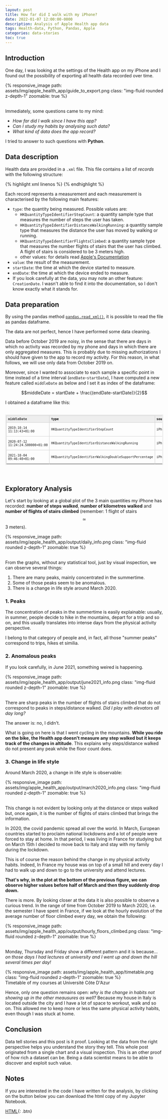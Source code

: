 ```yaml
---
layout: post
title: How far did I walk with my iPhone?
date: 2022-01-07 12:00:00-0000
description: Analysis of Apple Health app data
tags: Health-data, Python, Pandas, Apple
categories: data-stories
toc: true
---
```


## Introduction
One day, I was looking at the settings of the Health app on my iPhone and I found out the possibility of exporting all health data recorded over time.

<div class="row mt-3">
    <div class="col-sm mt-3 mt-md-0">
        {% responsive_image path: assets/img/apple_health_app/guide_to_export.png class: "img-fluid rounded z-depth-1" zoomable: true %}
    </div>
</div>
<br>

Immediately, some questions came to my mind: 
- *How far did I walk since I have this app?*
- *Can I study my habits by analysing such data?*
- *What kind of data does the app record?*

I tried to answer to such questions with **Python**.  

## Data description
Health data are provided in a `.xml` file. This file contains a list of *records* with the following structure:

<!-- <div style="height: 300px;overflow: scroll;"> -->

{% highlight xml linenos %}
 <Record type="HKQuantityTypeIdentifierStepCount" sourceName="iPhone" sourceVersion="11.4.1" device="&lt;&lt;HKDevice: 0x282374b90&gt;, name:iPhone, manufacturer:Apple, model:iPhone, hardware:iPhone8,1, software:11.4.1&gt;" unit="count" creationDate="2018-08-23 15:25:45 +0100" startDate="2018-08-23 14:27:55 +0100" endDate="2018-08-23 14:34:13 +0100" value="17"/>
 <Record type="HKQuantityTypeIdentifierStepCount" sourceName="iPhone" sourceVersion="11.4.1" device="&lt;&lt;HKDevice: 0x282374b90&gt;, name:iPhone, manufacturer:Apple, model:iPhone, hardware:iPhone8,1, software:11.4.1&gt;" unit="count" creationDate="2018-08-23 15:25:45 +0100" startDate="2018-08-23 14:41:17 +0100" endDate="2018-08-23 14:47:37 +0100" value="13"/>
 <Record type="HKQuantityTypeIdentifierStepCount" sourceName="iPhone" sourceVersion="11.4.1" device="&lt;&lt;HKDevice: 0x282374b90&gt;, name:iPhone, manufacturer:Apple, model:iPhone, hardware:iPhone8,1, software:11.4.1&gt;" unit="count" creationDate="2018-08-23 15:25:45 +0100" startDate="2018-08-23 14:47:37 +0100" endDate="2018-08-23 14:53:08 +0100" value="27"/>
 <Record type="HKQuantityTypeIdentifierStepCount" sourceName="iPhone" sourceVersion="11.4.1" device="&lt;&lt;HKDevice: 0x282374b90&gt;, name:iPhone, manufacturer:Apple, model:iPhone, hardware:iPhone8,1, software:11.4.1&gt;" unit="count" creationDate="2018-08-23 15:25:45 +0100" startDate="2018-08-23 14:57:37 +0100" endDate="2018-08-23 15:03:45 +0100" value="10"/>
 <Record type="HKQuantityTypeIdentifierStepCount" sourceName="iPhone" sourceVersion="11.4.1" device="&lt;&lt;HKDevice: 0x282374b90&gt;, name:iPhone, manufacturer:Apple, model:iPhone, hardware:iPhone8,1, software:11.4.1&gt;" unit="count" creationDate="2018-08-23 15:25:45 +0100" startDate="2018-08-23 15:12:11 +0100" endDate="2018-08-23 15:22:10 +0100" value="80"/>
 <Record type="HKQuantityTypeIdentifierStepCount" sourceName="iPhone" sourceVersion="11.4.1" device="&lt;&lt;HKDevice: 0x282374b90&gt;, name:iPhone, manufacturer:Apple, model:iPhone, hardware:iPhone8,1, software:11.4.1&gt;" unit="count" creationDate="2018-08-23 17:34:46 +0100" startDate="2018-08-23 15:22:10 +0100" endDate="2018-08-23 15:29:54 +0100" value="387"/>
 <Record type="HKQuantityTypeIdentifierStepCount" sourceName="iPhone" sourceVersion="11.4.1" device="&lt;&lt;HKDevice: 0x282374b90&gt;, name:iPhone, manufacturer:Apple, model:iPhone, hardware:iPhone8,1, software:11.4.1&gt;" unit="count" creationDate="2018-08-23 17:34:46 +0100" startDate="2018-08-23 15:36:52 +0100" endDate="2018-08-23 15:42:57 +0100" value="10"/>
 <Record type="HKQuantityTypeIdentifierStepCount" sourceName="iPhone" sourceVersion="11.4.1" device="&lt;&lt;HKDevice: 0x282374b90&gt;, name:iPhone, manufacturer:Apple, model:iPhone, hardware:iPhone8,1, software:11.4.1&gt;" unit="count" creationDate="2018-08-23 17:34:46 +0100" startDate="2018-08-23 15:46:17 +0100" endDate="2018-08-23 15:55:12 +0100" value="148"/>
 <Record type="HKQuantityTypeIdentifierStepCount" sourceName="iPhone" sourceVersion="11.4.1" device="&lt;&lt;HKDevice: 0x282374b90&gt;, name:iPhone, manufacturer:Apple, model:iPhone, hardware:iPhone8,1, software:11.4.1&gt;" unit="count" creationDate="2018-08-23 17:34:46 +0100" startDate="2018-08-23 15:59:13 +0100" endDate="2018-08-23 16:07:33 +0100" value="94"/>
 <Record type="HKQuantityTypeIdentifierStepCount" sourceName="iPhone" sourceVersion="11.4.1" device="&lt;&lt;HKDevice: 0x282374b90&gt;, name:iPhone, manufacturer:Apple, model:iPhone, hardware:iPhone8,1, software:11.4.1&gt;" unit="count" creationDate="2018-08-23 17:34:46 +0100" startDate="2018-08-23 16:07:33 +0100" endDate="2018-08-23 16:14:43 +0100" value="380"/>
 <Record type="HKQuantityTypeIdentifierStepCount" sourceName="iPhone" sourceVersion="11.4.1" device="&lt;&lt;HKDevice: 0x282374b90&gt;, name:iPhone, manufacturer:Apple, model:iPhone, hardware:iPhone8,1, software:11.4.1&gt;" unit="count" creationDate="2018-08-23 17:34:46 +0100" startDate="2018-08-23 16:14:43 +0100" endDate="2018-08-23 16:23:30 +0100" value="337"/>
 <Record type="HKQuantityTypeIdentifierStepCount" sourceName="iPhone" sourceVersion="11.4.1" device="&lt;&lt;HKDevice: 0x282374b90&gt;, name:iPhone, manufacturer:Apple, model:iPhone, hardware:iPhone8,1, software:11.4.1&gt;" unit="count" creationDate="2018-08-23 17:34:46 +0100" startDate="2018-08-23 16:23:30 +0100" endDate="2018-08-23 16:33:28 +0100" value="728"/>
 <Record type="HKQuantityTypeIdentifierStepCount" sourceName="iPhone" sourceVersion="11.4.1" device="&lt;&lt;HKDevice: 0x282374b90&gt;, name:iPhone, manufacturer:Apple, model:iPhone, hardware:iPhone8,1, software:11.4.1&gt;" unit="count" creationDate="2018-08-23 17:34:46 +0100" startDate="2018-08-23 16:33:28 +0100" endDate="2018-08-23 16:43:22 +0100" value="137"/>
 <Record type="HKQuantityTypeIdentifierStepCount" sourceName="iPhone" sourceVersion="11.4.1" device="&lt;&lt;HKDevice: 0x282374b90&gt;, name:iPhone, manufacturer:Apple, model:iPhone, hardware:iPhone8,1, software:11.4.1&gt;" unit="count" creationDate="2018-08-23 17:34:46 +0100" startDate="2018-08-23 16:43:22 +0100" endDate="2018-08-23 16:52:16 +0100" value="599"/>
 <Record type="HKQuantityTypeIdentifierStepCount" sourceName="iPhone" sourceVersion="11.4.1" device="&lt;&lt;HKDevice: 0x282374b90&gt;, name:iPhone, manufacturer:Apple, model:iPhone, hardware:iPhone8,1, software:11.4.1&gt;" unit="count" creationDate="2018-08-23 17:34:46 +0100" startDate="2018-08-23 16:52:16 +0100" endDate="2018-08-23 17:00:58 +0100" value="189"/>
{% endhighlight %}

Each record represents a measurement and each measurement is characterised by the following main features:
- `type`: the quantity being measured. Possible values are:
  - `HKQuantityTypeIdentifierStepCount`: a quantity sample type that measures the number of steps the user has taken.
  - `HKQuantityTypeIdentifierDistanceWalkingRunning`: a quantity sample type that measures the distance the user has moved by walking or running.
  - `HKQuantityTypeIdentifierFlightsClimbed`: a quantity sample type that measures the number flights of stairs that the user has climbed. A flight of stairs is considered to be 3 meters high.
  - other values: for details read [Apple's Documentation](https://developer.apple.com/documentation/healthkit/data_types)
- `value`: the result of the measurement.
- `startDate`: the time at which the device started to measure.
- `endDate`: the time at which the device ended to measure.
- If you look carefully at the data, you may note an other feature: `CreationDate`. I wasn't able to find it into the documentation, so I don't know exactly what it stands for.

## Data preparation
By using the pandas method [`pandas.read_xml()`](https://pandas.pydata.org/docs/reference/api/pandas.read_xml.html), it is possible to read the file as pandas dataframe.

The data are not perfect, hence I have performed some data cleaning. 

Data before October 2019 are noisy, in the sense that there are days in which no activity was recorded by my phone and days in which there are only aggregated measures. This is probably due to missing authorizations I should have given to the app to record my activity. For this reason, in what follows, we will use only data from October 2019 on.

Moreover, since I wanted to associate to each sample a specific point in time instead of a time interval (`endDate`-`startDate`), I have computed a new feature called `middleDate` as below and I set it as index of the dataframe:

$$middleDate = startDate + \frac{(endDate-startDate)}{2}$$

I obtained a dataframe like this:

<style>
    table { border-collapse: collapse; border: 3px solid #eee; }
    table tr th:first-child { background-color: #eeeeee; color: #333; font-weight: bold }
    table thead th { background-color: #eee; color: #000; }
    tr, th, td { border: 1px solid #ccc; border-width: 0.5px 0 0 0.5px; border-collapse: collapse;
    padding: 5px; font-family: monospace; font-size: 10px }</style>

<div style="overflow: scroll;">
    <table border="0" class="dataframe">
    <thead>
        <tr class="header" style="text-align: left;">
        <th>middleDate</th>
        <th>type</th>
        <th>sourceName</th>
        <th>sourceVersion</th>
        <th>unit</th>
        <th>creationDate</th>
        <th>startDate</th>
        <th>endDate</th>
        <th>value</th>
        <th>device</th>
        </tr>
    </thead>
    <tbody>
        <tr>
        <td>2019-10-14 11:13:43+01:00</td>
        <td>HKQuantityTypeIdentifierStepCount</td>
        <td>iPhone</td>
        <td>13.1.2</td>
        <td>count</td>
        <td>2019-10-14 11:21:01+01:00</td>
        <td>2019-10-14 11:08:43+01:00</td>
        <td>2019-10-14 11:18:43+01:00</td>
        <td>705.00000</td>
        <td>&lt;&lt;HKDevice: 0x28239e3a0&gt;, name:...&gt;</td>
        </tr>
        <tr>
        <td>2020-07-12 11:24:24.500000+01:00</td>
        <td>HKQuantityTypeIdentifierDistanceWalkingRunning</td>
        <td>iPhone</td>
        <td>13.4.1</td>
        <td>km</td>
        <td>2020-07-12 11:32:40+01:00</td>
        <td>2020-07-12 11:24:22+01:00</td>
        <td>2020-07-12 11:24:27+01:00</td>
        <td>0.00556</td>
        <td>&lt;&lt;HKDevice: 0x28239eb20&gt;, name:...&gt;</td>
        </tr>
        <tr>
        <td>2021-10-04 09:46:40+01:00</td>
        <td>HKQuantityTypeIdentifierWalkingDoubleSupportPercentage</td>
        <td>iPhone</td>
        <td>14.5.1</td>
        <td>%</td>
        <td>2021-10-04 09:50:59+01:00</td>
        <td>2021-10-04 09:46:24+01:00</td>
        <td>2021-10-04 09:46:56+01:00</td>
        <td>0.30000</td>
        <td>&lt;&lt;HKDevice: 0x2823680a0&gt;, name:...&gt;</td>
        </tr>
    </tbody>
    </table>

</div>
<br>

## Exploratory Analysis
Let's start by looking at a global plot of the 3 main quantities my iPhone has recorded: **number of steps walked**, **number of kilometres walked** and **number of flights of stairs climbed** (remember: 1 flight of stairs $$\simeq$$ 3 meters).

<div class="row mt-3">
    <div class="col-sm mt-3 mt-md-0">
        {% responsive_image path: assets/img/apple_health_app/output/daily_info.png class: "img-fluid rounded z-depth-1" zoomable: true %}
    </div>
</div>
<br>

From the graphs, without any statistical tool, just by visual inspection, we can observe several things:
1. There are many peaks, mainly concentrated in the summertime.
2. Some of those peaks seem to be anomalous.
3. There is a change in life style around March 2020.

### 1. Peaks
The concentration of peaks in the summertime is easily explainable: usually, in summer, people decide to hike in the mountains, depart for a trip and so on, and this usually translates into intense days from the physical activity perspective.

I belong to that category of people and, in fact, all those "summer peaks" correspond to trips, hikes et similia.

### 2. Anomalous peaks
If you look carefully, in June 2021, something weired is happening. 

<div class="row mt-3">
    <div class="col-sm mt-3 mt-md-0">
        {% responsive_image path: assets/img/apple_health_app/output/june2021_info.png class: "img-fluid rounded z-depth-1" zoomable: true %}
    </div>
</div>
<br>

There are sharp peaks in the number of flights of stairs climbed that do not correspond to peaks in steps/distance walked. *Did I play with elevators all day long?*

The answer is: no, I didn't.

What is going on here is that I went cycling in the mountains. **While you ride on the bike, the Health app doesn't measure any step walked but it keeps track of the changes in altitude**. This explains why steps/distance walked do not present any peak while the floor count does. 

### 3. Change in life style
Around March 2020, a change in life style is observable:

<div class="row mt-3">
    <div class="col-sm mt-3 mt-md-0">
        {% responsive_image path: assets/img/apple_health_app/output/march2020_info.png class: "img-fluid rounded z-depth-1" zoomable: true %}
    </div>
</div>
<br>

This change is not evident by looking only at the distance or steps walked but, once again, it is the number of flights of stairs climbed that brings the information. 

In 2020, the covid pandemic spread all over the world. In March, European countries started to proclaim national lockdowns and a lot of people were forced to stay at home. In that period, I was living in France for studying but on March 15th I decided to move back to Italy and stay with my family during the lockdown.

This is of course the reason behind the change in my physical activity habits. Indeed, In France my house was on top of a small hill and every day I had to walk up and down to go to the university and attend lectures.

**That's why, in the plot at the bottom of the previous figure, we can observe higher values before half of March and then they suddenly drop down.**

There is more. By looking closer at the data it is also possible to observe a curious trend. In the range of time from October 2019 to March 2020, i.e. the semester I have spent in France, if we look at the hourly evolution of the average number of floor climbed every day, we obtain the following:

<div class="row mt-3">
    <div class="col-sm mt-3 mt-md-0">
        {% responsive_image path: assets/img/apple_health_app/output/hourly_floors_climbed.png class: "img-fluid rounded z-depth-1" zoomable: true %}
    </div>
</div>
<br>

Monday, Thursday and Friday show a different pattern and it is because... *on those days I had lectures at university and I went up and down the hill several times per day!*

<div class="row mt-3">
    <div class="col-sm mt-3 mt-md-0">
        {% responsive_image path: assets/img/apple_health_app/timetable.png class: "img-fluid rounded z-depth-1" zoomable: true %}
    </div>
</div>
<div class="caption">
    Timetable of my courses at Université Côte D'Azur
</div>

Hence, only one question remains open: *why is the change in habits not showing up in the other meausures as well?* Because my house in Italy is located outside the city and I have a lot of space to workout, walk and so on. This allowed me to keep more or less the same physical activity habits, even though I was stuck at home.

## Conclusion
Data tell stories and this post is it proof. Looking at the data from the right perspective helps you understand the story they tell. This whole post originated from a single chart and a visual inspection. This is an other proof of how rich a dataset can be. Being a data scientist means to be able to discover and exploit such value.

## Notes
If you are interested in the code I have written for the analysis, by clicking on the button below you can download the html copy of my Jupyter Notebook.

[HTML](/assets/html/apple_health_app/apple_health_app_notebook.html){: .btn}